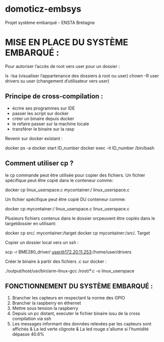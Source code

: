 # domoticz-embsys
Projet système embarqué - ENSTA Bretagne



# MISE EN PLACE DU SYSTÈME EMBARQUÉ :

Pour autoriser l’accès de root vers user pour un dossier : 

ls -lsa (visualiser l’appartenance des dossiers à root ou user)
chown -R user drivers
su user (changement d’utilisateur vers user)



## Principe de cross-compilation :

- écrire ses programmes sur IDE
- passer les script sur docker
- créer un binaire depuis docker
- le refaire passer sur la machine locale
- transférer le binaire sur la rasp



Revenir sur docker existant :

docker ps -a
docker start ID_number
docker exec -it  ID_number /bin/bash

## Comment utiliser cp ? 

le cp commande peut être utilisée pour copier des fichiers.
Un fichier spécifique peut être copié dans le conteneur comme:

docker cp linux_userspace.c mycontainer:/ linux_userspace.c

Un fichier spécifique peut être copié DU conteneur comme:

docker cp mycontainer:/ linux_userspace.c  linux_userspace.c

Plusieurs fichiers contenus dans le dossier srcpeuvent être copiés dans le targetdossier en utilisant:

docker cp src/. mycontainer:/target
docker cp mycontainer:/src/. Target

Copier un dossier local vers un ssh :

scp -r BME280_driver/ user@172.20.11.253:/home/user/drivers


Créer le binaire à partir des fichiers .c sur docker :

./output/host/usr/bin/arm-linux-gcc /root/*.c -o linux_userspace



## FONCTIONNEMENT DU SYSTÈME EMBARQUÉ :

1) Brancher les capteurs en respectant la norme des GPIO
2) Brancher la raspberry en éthernet
3) Mettre sous tension la raspberry
4) Depuis un pc distant, executer le fichier binaire issu de la cross compilation via ssh
5) Les messages informant des données relevées par les capteurs sont affichés
   &
   La led verte clignote
   &
   La led rouge s'allume si l'humidité dépasse 40.6%
   







